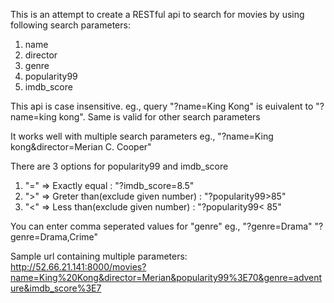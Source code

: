 This is an attempt to create a RESTful api to search for movies by using following search parameters:

1. name
2. director
3. genre
4. popularity99
5. imdb_score

This api is case insensitive.
eg., query "?name=King Kong" is euivalent to "?name=king kong". Same is valid for other search parameters

It works well with multiple search parameters
eg., "?name=King kong&director=Merian C. Cooper"

There are 3 options for popularity99 and imdb_score
1. "="  => Exactly equal : "?imdb_score=8.5"
2. ">"	=> Greter than(exclude given number) : "?popularity99>85"
3. "<" 	=> Less than(exclude given number) : "?popularity99< 85"

You can enter comma seperated values for "genre"
eg., "?genre=Drama"
	 "?genre=Drama,Crime"

Sample url containing multiple parameters: http://52.66.21.141:8000/movies?name=King%20Kong&director=Merian&popularity99%3E70&genre=adventure&imdb_score%3E7
